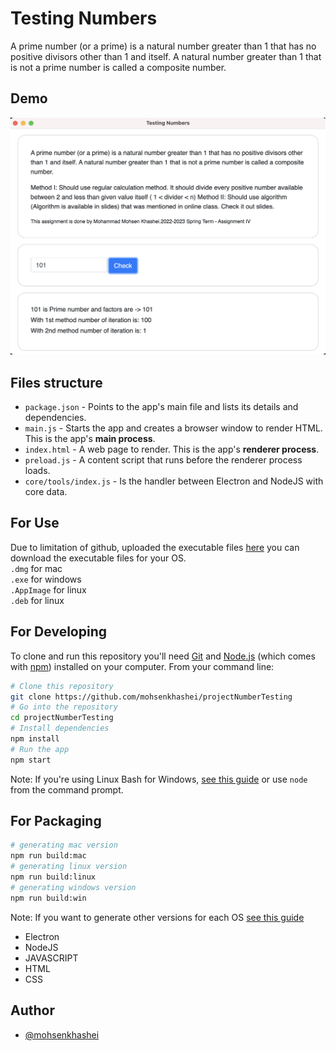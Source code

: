 # Testing Numbers

A prime number (or a prime) is a natural number greater than 1 that has no positive divisors other than 1 and itself. A natural number greater than 1 that is not a prime number is called a composite number.

## Demo

![App Screenshot](./readme/1.png)

## Files structure

-   `package.json` - Points to the app's main file and lists its details and dependencies.
-   `main.js` - Starts the app and creates a browser window to render HTML. This is the app's **main process**.
-   `index.html` - A web page to render. This is the app's **renderer process**.
-   `preload.js` - A content script that runs before the renderer process loads.
-   `core/tools/index.js` - Is the handler between Electron and NodeJS with core data.

## For Use

Due to limitation of github, uploaded the executable files [here](https://drive.google.com/drive/folders/1kTW6b1K81dIhN5jSJBa9X8Opkrw2YDjK?usp=sharing) you can download the executable files for your OS. <br />
`.dmg` for mac <br />
`.exe` for windows <br />
`.AppImage` for linux <br />
`.deb` for linux <br />

## For Developing

To clone and run this repository you'll need [Git](https://git-scm.com) and [Node.js](https://nodejs.org/en/download/) (which comes with [npm](http://npmjs.com)) installed on your computer. From your command line:

```bash
# Clone this repository
git clone https://github.com/mohsenkhashei/projectNumberTesting
# Go into the repository
cd projectNumberTesting
# Install dependencies
npm install
# Run the app
npm start
```

Note: If you're using Linux Bash for Windows, [see this guide](https://www.howtogeek.com/261575/how-to-run-graphical-linux-desktop-applications-from-windows-10s-bash-shell/) or use `node` from the command prompt.

## For Packaging

```bash
# generating mac version
npm run build:mac
# generating linux version
npm run build:linux
# generating windows version
npm run build:win
```

Note: If you want to generate other versions for each OS [see this guide](https://www.electron.build)

-   Electron
-   NodeJS
-   JAVASCRIPT
-   HTML
-   CSS

## Author

-   [@mohsenkhashei](https://www.github.com/mohsenkhashei)
